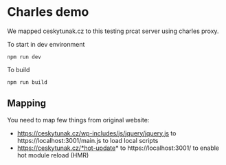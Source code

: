 # Charles demo

We mapped ceskytunak.cz to this testing prcat server using charles proxy.

To start in dev environment

```shell
npm run dev
```

To build

```shell
npm run build
```

## Mapping

You need to map few things from original website:

* https://ceskytunak.cz/wp-includes/js/jquery/jquery.js to https://localhost:3001/main.js to load local scripts
* https://ceskytunak.cz/*hot-update* to https://localhost:3001/ to enable hot module reload (HMR)
